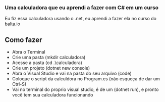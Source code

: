 ### Uma calculadora que eu aprendi a fazer com C# em um curso

Eu fiz essa calculadora usando o .net, eu aprendi a fazer ela no curso do balta.io 

<h2>Como fazer</h2>

- Abra o Terminal
- Crie uma pasta (mkdir calculadora)
- Acesse a pasta (cd .\calculadora\)
- Crie um projeto (dotnet new console)
- Abra o Visual Studio e vai na pasta do seu arquivo (code)
- Coloque o script da calculdora no Program.cs (não esqueça de dar um Ctrl-S)
- Vai no terminal do proprio visual studio, é de um (dotnet run), e pronto você tem sua calculadora funcionando
